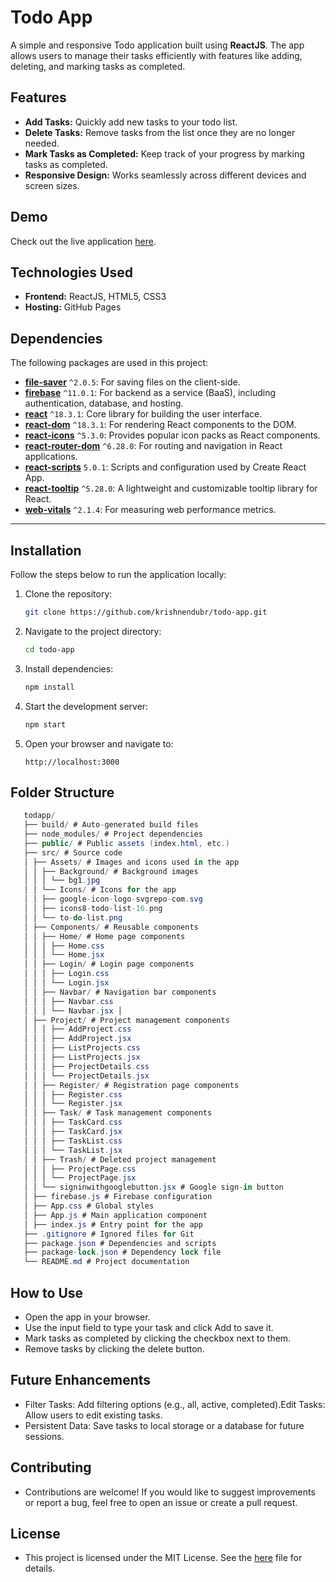# Todo App

A simple and responsive Todo application built using **ReactJS**. The app allows users to manage their tasks efficiently with features like adding, deleting, and marking tasks as completed.

## Features

- **Add Tasks:** Quickly add new tasks to your todo list.
- **Delete Tasks:** Remove tasks from the list once they are no longer needed.
- **Mark Tasks as Completed:** Keep track of your progress by marking tasks as completed.
- **Responsive Design:** Works seamlessly across different devices and screen sizes.

## Demo

Check out the live application [here](https://krishnendubr.github.io/todo-app/).

## Technologies Used

- **Frontend:** ReactJS, HTML5, CSS3
- **Hosting:** GitHub Pages

## Dependencies

The following packages are used in this project:

- **[file-saver](https://www.npmjs.com/package/file-saver)** `^2.0.5`: For saving files on the client-side.
- **[firebase](https://www.npmjs.com/package/firebase)** `^11.0.1`: For backend as a service (BaaS), including authentication, database, and hosting.
- **[react](https://www.npmjs.com/package/react)** `^18.3.1`: Core library for building the user interface.
- **[react-dom](https://www.npmjs.com/package/react-dom)** `^18.3.1`: For rendering React components to the DOM.
- **[react-icons](https://www.npmjs.com/package/react-icons)** `^5.3.0`: Provides popular icon packs as React components.
- **[react-router-dom](https://www.npmjs.com/package/react-router-dom)** `^6.28.0`: For routing and navigation in React applications.
- **[react-scripts](https://www.npmjs.com/package/react-scripts)** `5.0.1`: Scripts and configuration used by Create React App.
- **[react-tooltip](https://www.npmjs.com/package/react-tooltip)** `^5.28.0`: A lightweight and customizable tooltip library for React.
- **[web-vitals](https://www.npmjs.com/package/web-vitals)** `^2.1.4`: For measuring web performance metrics.

---

## Installation

Follow the steps below to run the application locally:

1. Clone the repository:
   ```bash
   git clone https://github.com/krishnendubr/todo-app.git
2. Navigate to the project directory:
   ```bash
   cd todo-app
3. Install dependencies:
   ```bash
   npm install
4. Start the development server:
   ```bash
   npm start
5. Open your browser and navigate to:
   ```arduino
   http://localhost:3000

## Folder Structure
```csharp
   todapp/ 
   ├── build/ # Auto-generated build files 
   ├── node_modules/ # Project dependencies 
   ├── public/ # Public assets (index.html, etc.) 
   ├── src/ # Source code 
   │ ├── Assets/ # Images and icons used in the app 
   │ │ ├── Background/ # Background images 
   │ │ │ └── bg1.jpg 
   │ │ └── Icons/ # Icons for the app 
   │ │ ├── google-icon-logo-svgrepo-com.svg 
   │ │ ├── icons8-todo-list-16.png 
   │ │ └── to-do-list.png 
   │ ├── Components/ # Reusable components 
   │ │ ├── Home/ # Home page components 
   │ │ │ ├── Home.css 
   │ │ │ └── Home.jsx 
   │ │ ├── Login/ # Login page components 
   │ │ │ ├── Login.css 
   │ │ │ └── Login.jsx 
   │ │ ├── Navbar/ # Navigation bar components 
   │ │ │ ├── Navbar.css 
   │ │ │ └── Navbar.jsx │ 
   │ ├── Project/ # Project management components 
   │ │ │ ├── AddProject.css 
   │ │ │ ├── AddProject.jsx 
   │ │ │ ├── ListProjects.css 
   │ │ │ ├── ListProjects.jsx 
   │ │ │ ├── ProjectDetails.css 
   │ │ │ └── ProjectDetails.jsx 
   │ │ ├── Register/ # Registration page components 
   │ │ │ ├── Register.css 
   │ │ │ └── Register.jsx 
   │ │ ├── Task/ # Task management components 
   │ │ │ ├── TaskCard.css 
   │ │ │ ├── TaskCard.jsx 
   │ │ │ ├── TaskList.css 
   │ │ │ └── TaskList.jsx 
   │ │ ├── Trash/ # Deleted project management 
   │ │ │ ├── ProjectPage.css 
   │ │ │ └── ProjectPage.jsx 
   │ │ └── signinwithgooglebutton.jsx # Google sign-in button 
   │ ├── firebase.js # Firebase configuration 
   │ ├── App.css # Global styles 
   │ ├── App.js # Main application component 
   │ ├── index.js # Entry point for the app 
   ├── .gitignore # Ignored files for Git 
   ├── package.json # Dependencies and scripts 
   ├── package-lock.json # Dependency lock file 
   └── README.md # Project documentation
```
## How to Use
- Open the app in your browser.
- Use the input field to type your task and click Add to save it.
- Mark tasks as completed by clicking the checkbox next to them.
- Remove tasks by clicking the delete button.

## Future Enhancements
- Filter Tasks: Add filtering options (e.g., all, active, completed).Edit Tasks: Allow users to edit existing tasks.
- Persistent Data: Save tasks to local storage or a database for future sessions.

## Contributing
- Contributions are welcome! If you would like to suggest improvements or report a bug, feel free to open an issue or create a pull request.

## License
- This project is licensed under the MIT License. See the [here](LICENSE) file for details.
